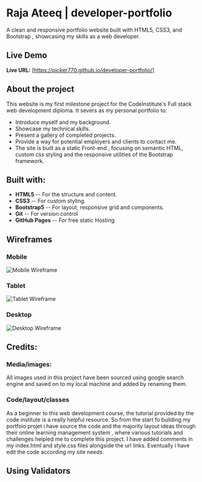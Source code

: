 ﻿# Raja Ateeq | developer-portfolio 

A clean and responsive portfolio website built with HTML5, CSS3, and Bootstrap , showcasing my skills as a web developer.

## Live Demo

**Live URL:** [https://picker770.github.io/developer-portfolio/]

## About the project

This website is my first milestone project for the CodeInstitute's Full stack web development diploma. It severs as my personal portfolio to:

- Introduce myself and my background.
- Showcase my technical skills.
- Present a gallery of completed projects.
- Provide a way for potential employers and clients to contact me.
- The site is built as a static Front-end , focusing on semantic HTML, custom css styling and the responsive utilities of the Bootstrap framework.

## Built with:

- **HTML5** -- For the structure and content.
- **CSS3**  -- For custom styling.
- **Bootstrap5** -- For layout, responsive grid and components.
- **Git** -- For version control
- **GitHub Pages** -- For free static Hosting

## Wireframes

### Mobile
![Mobile Wireframe](/assets/images/wireframe-mobile.png)

### Tablet

![Tablet Wireframe](/assets/images/wireframe-tablet.png)

### Desktop

![Desktop Wireframe](/assets/images/wireframe-desktop.png)


## Credits:
### Media/images:
All images used in this project have been sourced using google search engine and saved on to my local machine and added by renaming them.

### Code/layout/classes 

As a beginner to this web development course, the tutorial provided by the code institute is a really helpful resource. So from the start fo building my portfoio projet i have source the code and the majority 
layout ideas through their online learning management system , where various tutorials and challenges heipled me to complete this project. I have added comments in my index.html and style.css files alongside the url links. Eventually i have edit the code according my site needs.


## Using Validators









